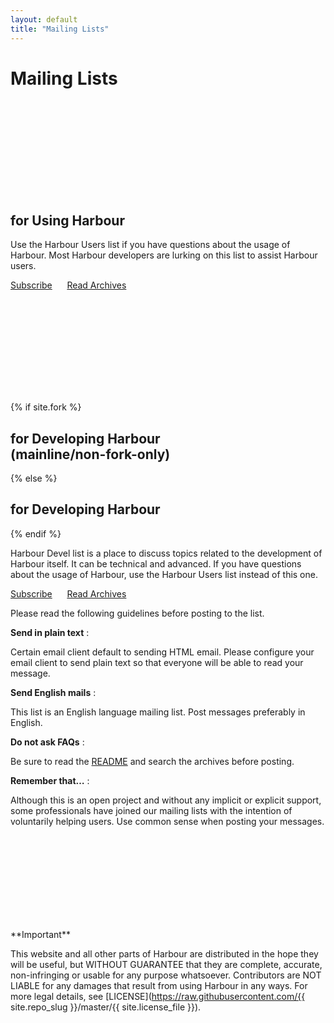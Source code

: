 ```yaml
---
layout: default
title: "Mailing Lists"
---
```

# Mailing Lists

<div markdown="1" class="list-bubble">
<div><svg><use xlink:href="{{ site.baseurl }}/images/fa-light.svg#user-circle"></use></svg></div>
<div markdown="1">

## for Using Harbour

Use the Harbour Users list if you have questions about the usage of Harbour.
Most Harbour developers are lurking on this list to assist Harbour users.

[Subscribe](https://groups.google.com/group/harbour-users/subscribe)
&nbsp;&nbsp;&nbsp;&nbsp;
[Read Archives](https://groups.google.com/group/harbour-users/)

</div>
</div>

<div markdown="1" class="list-bubble">
<div><svg><use xlink:href="{{ site.baseurl }}/images/fa-light.svg#wrench"></use></svg></div>
<div markdown="1">

{% if site.fork %}
## for Developing Harbour<br>(mainline/non-fork-only)
{% else %}
## for Developing Harbour
{% endif %}

Harbour Devel list is a place to discuss topics related to the development
of Harbour itself. It can be technical and advanced.
If you have questions about the usage of Harbour, use the
Harbour Users list instead of this one.

[Subscribe](https://groups.google.com/group/harbour-devel/subscribe)
&nbsp;&nbsp;&nbsp;&nbsp;
[Read Archives](https://groups.google.com/group/harbour-devel/)

</div>
</div>

Please read the following guidelines before posting to the list.

**Send in plain text**
: <p>Certain email client default to sending HTML email. Please configure
  your email client to send plain text so that everyone will be able to
  read your message.

**Send English mails**
: <p>This list is an English language mailing list. Post messages preferably
  in English.

**Do not ask FAQs**
: <p>Be sure to read the <a href="https://github.com/{{ site.repo_slug }}/#readme">README</a>
  and search the archives before posting.

**Remember that…**
: <p>Although this is an open project and without any implicit or explicit
  support, some professionals have joined our mailing lists with the intention
  of voluntarily helping users. Use common sense when posting your messages.

<div markdown="1" class="list-bubble bubble-alt">
<div><svg><use xlink:href="{{ site.baseurl }}/images/fa-light.svg#exclamation-circle"></use></svg></div>
<div markdown="1">
**Important**

This website and all other parts of Harbour are distributed in the
hope they will be useful, but WITHOUT GUARANTEE that they are complete,
accurate, non-infringing or usable for any purpose whatsoever.
Contributors are NOT LIABLE for any damages that result from using
Harbour in any ways. For more legal details, see
[LICENSE](https://raw.githubusercontent.com/{{ site.repo_slug }}/master/{{ site.license_file }}).

</div>
</div>
